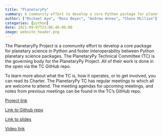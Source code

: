 ```yaml
---
title: "PlanetaryPy"
summary: A community effort to develop a core Python package for planetary science and foster interoperability between Python planetary science packages.
author: ["Michael Aye", "Ross Beyer", "Andrew Annex", "Chase Million"]
categories: [python]
date: 2021-09-07T23:06:40-06:00
image: website_header.png
---
```


The PlanetaryPy Project is a community effort to develop a core package for planetary science in Python and foster interoperability between Python planetary science packages.
The PlanetaryPy Technical Committee (TC) is the governing body for the PlanetaryPy Project.
All of their work is done in the open via the TC GitHub repo.

To learn more about what the TC is, how it operates, or to get involved, you can read its Charter.
The PlanetaryPy TC has regular meetings to which all are welcome to attend.
The meeting agendas for upcoming meetings, and notes from previous meetings can be found in the TC’s GitHub repo.

[Project link](https://planetarypy.org/)

[Link to Github repo](https://github.com/planetarypy)

[Link to slides](https://docs.google.com/presentation/d/1H-tGxfkSHF8vS-_rt5DQHVFmBYkJNaJW6yElUe9s2Ok/edit?usp=sharing)

[Video link](https://www.youtube.com/watch?v=GwvRkXpmCXc)

